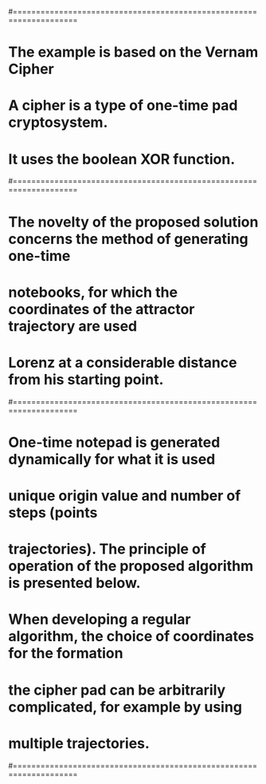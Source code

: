 #====================================================================
# The example is based on the Vernam Cipher
# A cipher is a type of one-time pad cryptosystem.
# It uses the boolean XOR function.
#====================================================================
# The novelty of the proposed solution concerns the method of generating one-time
# notebooks, for which the coordinates of the attractor trajectory are used
# Lorenz at a considerable distance from his starting point.
#====================================================================
# One-time notepad is generated dynamically for what it is used
# unique origin value and number of steps (points
# trajectories). The principle of operation of the proposed algorithm is presented below.
# When developing a regular algorithm, the choice of coordinates for the formation
# the cipher pad can be arbitrarily complicated, for example by using
# multiple trajectories.
#====================================================================
